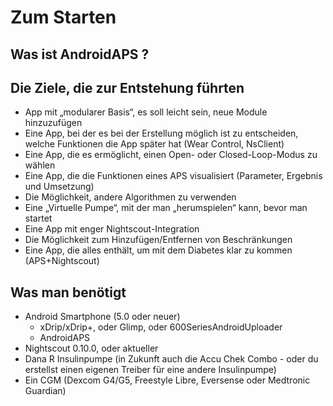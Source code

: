 Zum Starten
===========

Was ist AndroidAPS ?
--------------------

## **Die Ziele, die zur Entstehung führten**   
* App mit „modularer Basis“, es soll leicht sein, neue Module hinzuzufügen   
* Eine App, bei der es bei der Erstellung möglich ist zu entscheiden, welche Funktionen die App später hat (Wear Control, NsClient)  
* Eine App, die es ermöglicht, einen Open- oder Closed-Loop-Modus zu wählen  
* Eine App, die die Funktionen eines APS visualisiert (Parameter, Ergebnis und Umsetzung)  
* Die Möglichkeit, andere Algorithmen zu verwenden  
* Eine „Virtuelle Pumpe“, mit der man „herumspielen“ kann, bevor man startet  
* Eine App mit enger Nightscout-Integration  
* Die Möglichkeit zum Hinzufügen/Entfernen von Beschränkungen  
* Eine App, die alles enthält, um mit dem Diabetes klar zu kommen (APS+Nightscout)  
## **Was man benötigt**  
* Android Smartphone (5.0 oder neuer)  
    * xDrip/xDrip+, oder Glimp, oder 600SeriesAndroidUploader   
    * AndroidAPS  
* Nightscout 0.10.0, oder aktueller    
* Dana R Insulinpumpe (in Zukunft auch die Accu Chek Combo - oder du erstellst einen eigenen Treiber für eine andere Insulinpumpe)  
* Ein CGM (Dexcom G4/G5, Freestyle Libre, Eversense oder Medtronic Guardian)